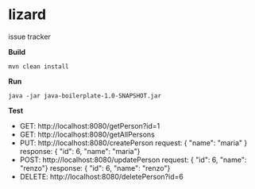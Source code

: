 # lizard
issue tracker

**Build**

`mvn clean install`

**Run**

`java -jar java-boilerplate-1.0-SNAPSHOT.jar`

**Test**

- GET: http://localhost:8080/getPerson?id=1
- GET: http://localhost:8080/getAllPersons
- PUT: http://localhost:8080/createPerson
request: { "name": "maria" }
response: { "id": 6, "name": "maria"}
- POST: http://localhost:8080/updatePerson
request: { "id": 6, "name": "renzo"}
response: { "id": 6, "name": "renzo"}
- DELETE: http://localhost:8080/deletePerson?id=6